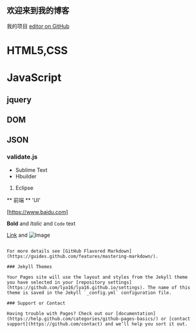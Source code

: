 ## 欢迎来到我的博客

我的项目 [editor on GitHub](https://github.com/lya16/lya16.github.io) 

# HTML5,CSS

# JavaScript
## jquery
## DOM
## JSON
### validate.js



- Sublime Text
- Hbuilder

1. Eclipse

** 前端 **
'UI'

[https://www.baidu.com]


**Bold** and _Italic_ and `Code` text

[Link](url) and ![Image](src)
```

For more details see [GitHub Flavored Markdown](https://guides.github.com/features/mastering-markdown/).

### Jekyll Themes

Your Pages site will use the layout and styles from the Jekyll theme you have selected in your [repository settings](https://github.com/lya16/lya16.github.io/settings). The name of this theme is saved in the Jekyll `_config.yml` configuration file.

### Support or Contact

Having trouble with Pages? Check out our [documentation](https://help.github.com/categories/github-pages-basics/) or [contact support](https://github.com/contact) and we’ll help you sort it out.
